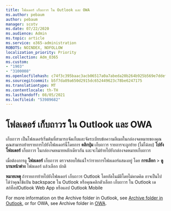 ```yaml
---
title: โฟลเดอร์ เก็บถาวร ใน Outlook และ OWA
ms.author: pebaum
author: pebaum
manager: scotv
ms.date: 07/22/2020
ms.audience: Admin
ms.topic: article
ms.service: o365-administration
ROBOTS: NOINDEX, NOFOLLOW
localization_priority: Priority
ms.collection: Adm_O365
ms.custom:
- "1903"
- "3100008"
ms.openlocfilehash: c74f3c395baac3acb06517a0a7abeda20b264b925b569e7ddef16efbbafa8e25
ms.sourcegitcommit: b5f7da89a650d2915dc652449623c78be6247175
ms.translationtype: MT
ms.contentlocale: th-TH
ms.lasthandoff: 08/05/2021
ms.locfileid: "53989682"
---
```

# <a name="archive-folder-in-outlook-and-owa"></a>โฟลเดอร์ เก็บถาวร ใน Outlook และ OWA

เก็บถาวร เป็นโฟลเดอร์เริ่มต้นที่สามารถจัดเก็บและจัดระเบียบข้อความอีเมลในกล่องจดหมายของคุณ คุณสามารถย้ายรายการไปยังโฟลเดอร์นี้โดยการ  **คลิกปุ่ม**  เก็บถาวร รายการจะถูกย้าย (ไม่ได้ลบ) **ไปยังโฟลเดอร์** เก็บถาวร ในกล่องจดหมายหลักเดียวกัน และจะไม่ย้ายไปยังกล่องจดหมายเก็บถาวร

เมื่อต้องการดู **โฟลเดอร์** เก็บถาวร ตรวจสอบให้แน่ใจว่ารายการโฟลเดอร์แสดงอยู่ โดย **การเลือก**  >  **ดูบานหน้าต่าง** โฟลเดอร์ แล้วเลือก ปกติ

**หมายเหตุ** ถ้ารายการย้ายไปยังโฟลเดอร์ เก็บถาวร Outlook โดยอัตโนมัติโดยไม่คาดคิด อาจเป็นไปได้ว่าคุณใช้แป้น backspace ใน Outlook หรือคุณคลิกตัวเลือก เก็บถาวร ใน Outlook เดสก์ท็อปOutlook Web App หรือแอป Outlook Mobile

For more information on the Archive folder in Outlook, see [Archive folder in Outlook](https://support.office.com/article/archive-in-outlook-for-windows-25f75777-3cdc-4c77-9783-5929c7b47028), or for OWA, see Archive folder in [OWA](https://support.office.com/article/organize-your-inbox-with-archive-sweep-and-other-tools-in-outlook-on-the-web-49b26f63-6399-4b4a-a580-14b9b1efe96d?ui=en-US&rs=en-US&ad=US).